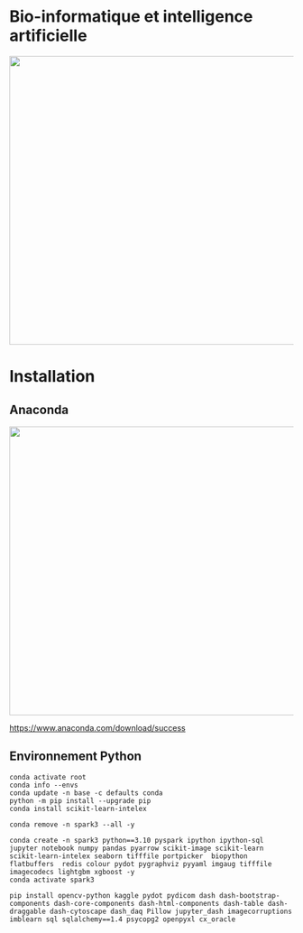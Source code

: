 # Bio-informatique et intelligence artificielle

<img src="https://raw.githubusercontent.com/rbizoi/IntelligenceEnDonneesDeSante/main/images/bioinformatique.png" width="512">

# Installation 

## Anaconda 

<img src="https://raw.githubusercontent.com/rbizoi/IntelligenceEnDonneesDeSante/refs/heads/main/images/anaconda.png" width="512">


https://www.anaconda.com/download/success

## Environnement Python

```
conda activate root
conda info --envs
conda update -n base -c defaults conda
python -m pip install --upgrade pip
conda install scikit-learn-intelex

conda remove -n spark3 --all -y

conda create -n spark3 python==3.10 pyspark ipython ipython-sql jupyter notebook numpy pandas pyarrow scikit-image scikit-learn scikit-learn-intelex seaborn tifffile portpicker  biopython flatbuffers  redis colour pydot pygraphviz pyyaml imgaug tifffile imagecodecs lightgbm xgboost -y
conda activate spark3

pip install opencv-python kaggle pydot pydicom dash dash-bootstrap-components dash-core-components dash-html-components dash-table dash-draggable dash-cytoscape dash_daq Pillow jupyter_dash imagecorruptions imblearn sql sqlalchemy==1.4 psycopg2 openpyxl cx_oracle

```
